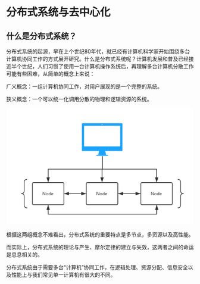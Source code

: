 # 分布式系统与去中心化

## 什么是分布式系统？

分布式系统的起源，早在上个世纪80年代，就已经有计算机科学家开始围绕多台计算机协同工作的方式展开研究。什么是分布式系统呢？计算机发展和普及已经接近半个世纪，人们习惯了使用一台计算机操作系统后，再理解多台计算机分散工作可能有些困难，从简单的概念上来说：

广义概念：一组计算机协同工作，对用户展现的是一个完整的系统。

狭义概念：一个可以统一化调用分散的物理和逻辑资源的系统。

![](/assets/1.1.1.png)



根据这两组概念不难看出，分布式系统的重要特点是多节点，多资源以及高性能。

而实际上，分布式系统的理论与产生、摩尔定律的建立与失效，这两者之间的命运是息息相关的。





分布式系统由于需要多台“计算机”协同工作，在逻辑处理、资源分配、信息安全以及性能上与我们常见单一计算机有很大的不同。


